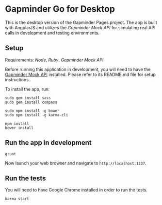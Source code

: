 Gapminder Go for Desktop
========================

This is the desktop version of the Gapminder Pages project. The app is built with AngularJS and utilizes
the *Gapminder Mock API* for simulating real API calls in development and testing environments.

## Setup

Requirements: *Node*, *Ruby*, *Gapminder Mock API*

Before running this application in development, you will need to have the
[Gapminder Mock API](https://github.com/Gapminder/gapminder-mock-api) installed. Please refer
to its README.md file for setup instructions.

To install the app, run:

    sudo gem install sass
    sudo gem install compass

    sudo npm install -g bower
    sudo npm install -g karma-cli

    npm install
    bower install

## Run the app in development

    grunt

Now launch your web browser and navigate to `http://localhost:1337`.

## Run the tests

You will need to have Google Chrome installed in order to run the tests.

    karma start
